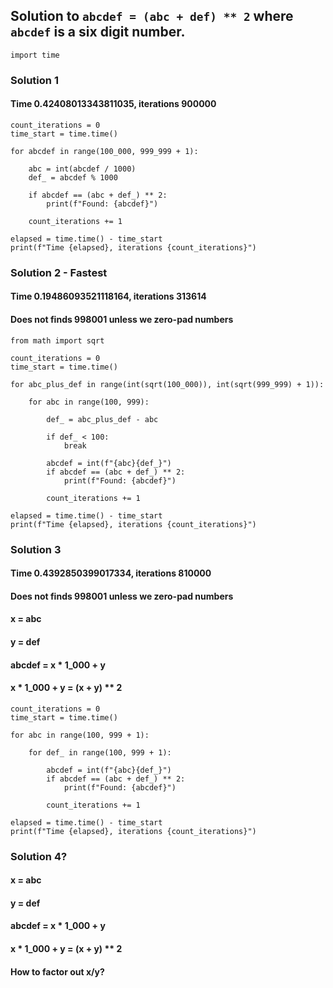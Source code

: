 

## Solution to `abcdef = (abc + def) ** 2` where `abcdef` is a six digit number.


    import time


### Solution 1
#### Time 0.42408013343811035, iterations 900000

    count_iterations = 0
    time_start = time.time()

    for abcdef in range(100_000, 999_999 + 1):

        abc = int(abcdef / 1000)
        def_ = abcdef % 1000

        if abcdef == (abc + def_) ** 2:
            print(f"Found: {abcdef}")

        count_iterations += 1

    elapsed = time.time() - time_start
    print(f"Time {elapsed}, iterations {count_iterations}")


### Solution 2 - Fastest
#### Time 0.19486093521118164, iterations 313614
#### Does not finds 998001 unless we zero-pad numbers

    from math import sqrt

    count_iterations = 0
    time_start = time.time()

    for abc_plus_def in range(int(sqrt(100_000)), int(sqrt(999_999) + 1)):

        for abc in range(100, 999):

            def_ = abc_plus_def - abc

            if def_ < 100:
                break

            abcdef = int(f"{abc}{def_}")
            if abcdef == (abc + def_) ** 2:
                print(f"Found: {abcdef}")

            count_iterations += 1

    elapsed = time.time() - time_start
    print(f"Time {elapsed}, iterations {count_iterations}")


### Solution 3
#### Time 0.4392850399017334, iterations 810000
#### Does not finds 998001 unless we zero-pad numbers

#### x = abc
#### y = def
#### abcdef = x * 1_000 + y
#### x * 1_000 + y = (x + y) ** 2

    count_iterations = 0
    time_start = time.time()

    for abc in range(100, 999 + 1):

        for def_ in range(100, 999 + 1):

            abcdef = int(f"{abc}{def_}")
            if abcdef == (abc + def_) ** 2:
                print(f"Found: {abcdef}")

            count_iterations += 1

    elapsed = time.time() - time_start
    print(f"Time {elapsed}, iterations {count_iterations}")


### Solution 4?
#### x = abc
#### y = def
#### abcdef = x * 1_000 + y
#### x * 1_000 + y = (x + y) ** 2
#### How to factor out x/y?

